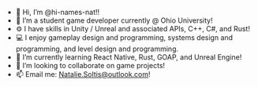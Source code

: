 - 👋 Hi, I’m @hi-names-nat!!
- 👀 I’m a student game developer currently @ Ohio University!
- ⚙️ I have skills in Unity / Unreal and associated APIs, C++, C#, and Rust!
- 💻 I enjoy gameplay design and programming, systems design and programming, and level design and programming.
- 🌱 I’m currently learning React Native, Rust, GOAP, and Unreal Engine!
- 💞️ I’m looking to collaborate on game projects!
- 📫 Email me: Natalie.Soltis@outlook.com!

<!---
hi-names-nat/hi-names-nat is a ✨ special ✨ repository because its `README.md` (this file) appears on your GitHub profile.
You can click the Preview link to take a look at your changes.
--->
